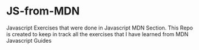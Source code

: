 # JS-from-MDN
Javascript Exercises that were done in Javascript MDN Section.
This Repo is created to keep in track all the exercises that I have learned from MDN Javascript Guides
